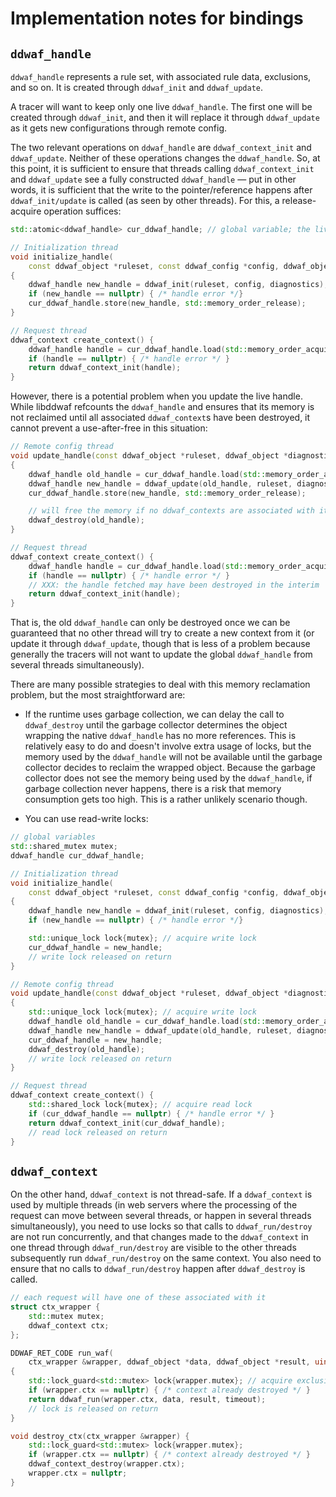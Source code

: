 # Implementation notes for bindings


## `ddwaf_handle`

`ddwaf_handle` represents a rule set, with associated rule data, exclusions,
and so on. It is created through `ddwaf_init` and `ddwaf_update`.

A tracer will want to keep only one live `ddwaf_handle`. The first one will be
created through `ddwaf_init`, and then it will replace it through
`ddwaf_update` as it gets new configurations through remote config.

The two relevant operations on `ddwaf_handle` are `ddwaf_context_init` and
`ddwaf_update`. Neither of these operations changes the `ddwaf_handle`. So, at
this point, it is sufficient to ensure that threads calling
`ddwaf_context_init` and `ddwaf_update` see a fully constructed `ddwaf_handle`
— put in other words, it is sufficient that the write to the pointer/reference
happens after `ddwaf_init/update` is called (as seen by other threads). For
this, a release-acquire operation suffices:

```c++
std::atomic<ddwaf_handle> cur_ddwaf_handle; // global variable; the live handle

// Initialization thread
void initialize_handle(
    const ddwaf_object *ruleset, const ddwaf_config *config, ddwaf_object *diagnostics)
{
    ddwaf_handle new_handle = ddwaf_init(ruleset, config, diagnostics);
    if (new_handle == nullptr) { /* handle error */}
    cur_ddwaf_handle.store(new_handle, std::memory_order_release);
}

// Request thread
ddwaf_context create_context() {
    ddwaf_handle handle = cur_ddwaf_handle.load(std::memory_order_acquire);
    if (handle == nullptr) { /* handle error */ }
    return ddwaf_context_init(handle);
}
```

However, there is a potential problem when you update the live handle. While
libddwaf refcounts the `ddwaf_handle` and ensures that its memory is not
reclaimed until all associated `ddwaf_context`s have been destroyed, it cannot
prevent a use-after-free in this situation:

```c++
// Remote config thread
void update_handle(const ddwaf_object *ruleset, ddwaf_object *diagnostics)
{
    ddwaf_handle old_handle = cur_ddwaf_handle.load(std::memory_order_acquire);
    ddwaf_handle new_handle = ddwaf_update(old_handle, ruleset, diagnostics);
    cur_ddwaf_handle.store(new_handle, std::memory_order_release);

    // will free the memory if no ddwaf_contexts are associated with it:
    ddwaf_destroy(old_handle);
}

// Request thread
ddwaf_context create_context() {
    ddwaf_handle handle = cur_ddwaf_handle.load(std::memory_order_acquire);
    if (handle == nullptr) { /* handle error */ }
    // XXX: the handle fetched may have been destroyed in the interim
    return ddwaf_context_init(handle);
}
```

That is, the old `ddwaf_handle` can only be destroyed once we can be guaranteed
that no other thread will try to create a new context from it (or update it
through `ddwaf_update`, though that is less of a problem because generally the
tracers will not want to update the global `ddwaf_handle` from several threads
simultaneously).

There are many possible strategies to deal with this memory reclamation
problem, but the most straightforward are:

* If the runtime uses garbage collection, we can delay the call to
  `ddwaf_destroy` until the garbage collector determines the object wrapping
  the native `ddwaf_handle` has no more references. This is relatively easy to
  do and doesn't involve extra usage of locks, but the memory used by the
  `ddwaf_handle` will not be available until the garbage collector decides
  to reclaim the wrapped object. Because the garbage collector does not see
  the memory being used by the `ddwaf_handle`, if garbage collection never
  happens, there is a risk that memory consumption gets too high. This is a
  rather unlikely scenario though.

* You can use read-write locks:

```c++
// global variables
std::shared_mutex mutex;
ddwaf_handle cur_ddwaf_handle;

// Initialization thread
void initialize_handle(
    const ddwaf_object *ruleset, const ddwaf_config *config, ddwaf_object *diagnostics)
{
    ddwaf_handle new_handle = ddwaf_init(ruleset, config, diagnostics);
    if (new_handle == nullptr) { /* handle error */}

    std::unique_lock lock{mutex}; // acquire write lock
    cur_ddwaf_handle = new_handle;
    // write lock released on return
}

// Remote config thread
void update_handle(const ddwaf_object *ruleset, ddwaf_object *diagnostics)
{
    std::unique_lock lock{mutex}; // acquire write lock
    ddwaf_handle old_handle = cur_ddwaf_handle.load(std::memory_order_acquire);
    ddwaf_handle new_handle = ddwaf_update(old_handle, ruleset, diagnostics);
    cur_ddwaf_handle = new_handle;
    ddwaf_destroy(old_handle);
    // write lock released on return
}

// Request thread
ddwaf_context create_context() {
    std::shared_lock lock{mutex}; // acquire read lock
    if (cur_ddwaf_handle == nullptr) { /* handle error */ }
    return ddwaf_context_init(cur_ddwaf_handle);
    // read lock released on return
}
```

## `ddwaf_context`

On the other hand, `ddwaf_context` is not thread-safe. If a `ddwaf_context` is
used by multiple threads (in web servers where the processing of the request
can move between several threads, or happen in several threads simultaneously),
you need to use locks so that calls to `ddwaf_run/destroy` are not run
concurrently, and that changes made to the `ddwaf_context` in one thread through
`ddwaf_run/destroy` are visible to the other threads subsequently run
`ddwaf_run/destroy` on the same context. You also need to ensure that no calls
to `ddwaf_run/destroy` happen after `ddwaf_destroy` is called.

```c++
// each request will have one of these associated with it
struct ctx_wrapper {
    std::mutex mutex;
    ddwaf_context ctx;
};

DDWAF_RET_CODE run_waf(
    ctx_wrapper &wrapper, ddwaf_object *data, ddwaf_object *result, uint64_t timeout)
{
    std::lock_guard<std::mutex> lock{wrapper.mutex}; // acquire exclusive lock
    if (wrapper.ctx == nullptr) { /* context already destroyed */ }
    return ddwaf_run(wrapper.ctx, data, result, timeout);
    // lock is released on return
}

void destroy_ctx(ctx_wrapper &wrapper) {
    std::lock_guard<std::mutex> lock{wrapper.mutex};
    if (wrapper.ctx == nullptr) { /* context already destroyed */ }
    ddwaf_context_destroy(wrapper.ctx);
    wrapper.ctx = nullptr;
}
```
